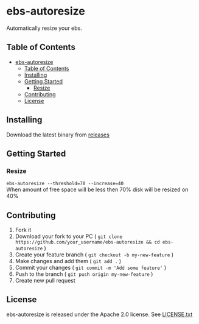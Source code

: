 # ebs-autoresize

Automatically resize your ebs.

## Table of Contents

- [ebs-autoresize](#ebs-autoresize)
  - [Table of Contents](#table-of-contents)
  - [Installing](#installing)
  - [Getting Started](#getting-started)
    - [Resize](#resize)
  - [Contributing](#contributing)
  - [License](#license)

## Installing

Download the latest binary from [releases](https://github.com/mpostument/ebs-autoresize/releases)

## Getting Started

### Resize

`ebs-autoresize --threshold=70 --increase=40`  
When amount of free space will be less then 70% disk will be resized on 40%

## Contributing

1. Fork it
2. Download your fork to your PC ( `git clone https://github.com/your_username/ebs-autoresize && cd ebs-autoresize` )
3. Create your feature branch ( `git checkout -b my-new-feature` )
4. Make changes and add them ( `git add .` )
5. Commit your changes ( `git commit -m 'Add some feature'` )
6. Push to the branch ( `git push origin my-new-feature` )
7. Create new pull request

## License

ebs-autoresize is released under the Apache 2.0 license. See [LICENSE.txt](https://github.com/mpostument/ebs-autoresize/blob/master/LICENSE)
